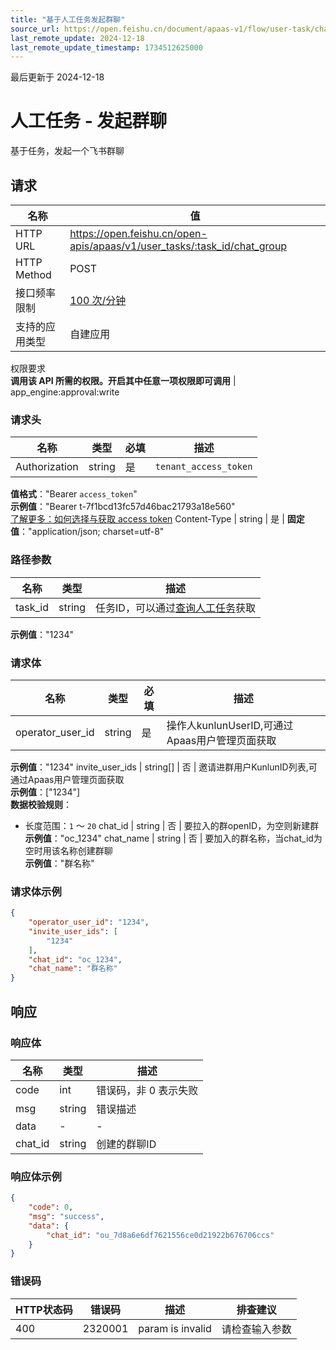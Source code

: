```yaml
---
title: "基于人工任务发起群聊"
source_url: https://open.feishu.cn/document/apaas-v1/flow/user-task/chat_group
last_remote_update: 2024-12-18
last_remote_update_timestamp: 1734512625000
---
```

最后更新于 2024-12-18

# 人工任务 - 发起群聊

基于任务，发起一个飞书群聊

## 请求
名称 | 值
---|---
HTTP URL | https://open.feishu.cn/open-apis/apaas/v1/user_tasks/:task_id/chat_group
HTTP Method | POST
接口频率限制 | [100 次/分钟](https://open.feishu.cn/document/ukTMukTMukTM/uUzN04SN3QjL1cDN)
支持的应用类型 | 自建应用
权限要求  
            **调用该 API 所需的权限。开启其中任意一项权限即可调用** | app_engine:approval:write

### 请求头

名称 | 类型 | 必填 | 描述
--- | --- | --- | ---
Authorization | string | 是 | `tenant_access_token`  
**值格式**："Bearer `access_token`"  
**示例值**："Bearer t-7f1bcd13fc57d46bac21793a18e560"  
[了解更多：如何选择与获取 access token](https://open.feishu.cn/document/uAjLw4CM/ugTN1YjL4UTN24CO1UjN/trouble-shooting/how-to-choose-which-type-of-token-to-use)
Content-Type | string | 是 | **固定值**："application/json; charset=utf-8"

### 路径参数

名称 | 类型 | 描述
--- | --- | ---
task_id | string | 任务ID，可以通过[查询人工任务](/uAjLw4CM/ukTMukTMukTM/apaas-v1/user_task/query)获取  
**示例值**："1234"

### 请求体

名称 | 类型 | 必填 | 描述
--- | --- | --- | ---
operator_user_id | string | 是 | 操作人kunlunUserID,可通过Apaas用户管理页面获取  
**示例值**："1234"
invite_user_ids | string\[\] | 否 | 邀请进群用户KunlunID列表,可通过Apaas用户管理页面获取  
**示例值**：["1234"]  
**数据校验规则**：  
- 长度范围：`1` ～ `20`
chat_id | string | 否 | 要拉入的群openID，为空则新建群  
**示例值**："oc_1234"
chat_name | string | 否 | 要加入的群名称，当chat_id为空时用该名称创建群聊  
**示例值**："群名称"

### 请求体示例
```json
{
    "operator_user_id": "1234",
    "invite_user_ids": [
        "1234"
    ],
    "chat_id": "oc_1234",
    "chat_name": "群名称"
}
```

## 响应

### 响应体

名称 | 类型 | 描述
--- | --- | ---
code | int | 错误码，非 0 表示失败
msg | string | 错误描述
data | \- | \-
chat_id | string | 创建的群聊ID

### 响应体示例
```json
{
    "code": 0,
    "msg": "success",
    "data": {
        "chat_id": "ou_7d8a6e6df7621556ce0d21922b676706ccs"
    }
}
```

### 错误码

HTTP状态码 | 错误码 | 描述 | 排查建议
--- | --- | --- | ---
400 | 2320001 | param is invalid | 请检查输入参数

